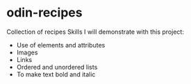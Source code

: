 # odin-recipes
Collection of recipes
Skills I will demonstrate with this project:
 - Use of elements and attributes
 - Images
 - Links
 - Ordered and unordered lists
 - To make text bold and italic